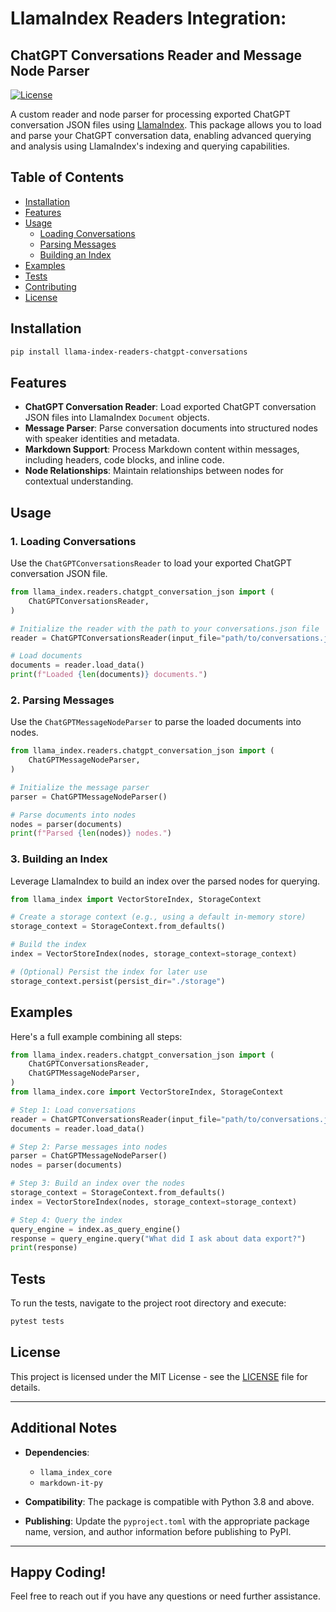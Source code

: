# LlamaIndex Readers Integration:

## ChatGPT Conversations Reader and Message Node Parser

[![License](https://img.shields.io/badge/license-MIT-blue.svg)](LICENSE)

A custom reader and node parser for processing exported ChatGPT conversation JSON files using [LlamaIndex](https://github.com/jerryjliu/llama_index). This package allows you to load and parse your ChatGPT conversation data, enabling advanced querying and analysis using LlamaIndex's indexing and querying capabilities.

## **Table of Contents**

- [Installation](#installation)
- [Features](#features)
- [Usage](#usage)
  - [Loading Conversations](#loading-conversations)
  - [Parsing Messages](#parsing-messages)
  - [Building an Index](#building-an-index)
- [Examples](#examples)
- [Tests](#tests)
- [Contributing](#contributing)
- [License](#license)

## **Installation**

```bash
pip install llama-index-readers-chatgpt-conversations
```

## **Features**

- **ChatGPT Conversation Reader**: Load exported ChatGPT conversation JSON files into LlamaIndex `Document` objects.
- **Message Parser**: Parse conversation documents into structured nodes with speaker identities and metadata.
- **Markdown Support**: Process Markdown content within messages, including headers, code blocks, and inline code.
- **Node Relationships**: Maintain relationships between nodes for contextual understanding.

## **Usage**

### **1. Loading Conversations**

Use the `ChatGPTConversationsReader` to load your exported ChatGPT conversation JSON file.

```python
from llama_index.readers.chatgpt_conversation_json import (
    ChatGPTConversationsReader,
)

# Initialize the reader with the path to your conversations.json file
reader = ChatGPTConversationsReader(input_file="path/to/conversations.json")

# Load documents
documents = reader.load_data()
print(f"Loaded {len(documents)} documents.")
```

### **2. Parsing Messages**

Use the `ChatGPTMessageNodeParser` to parse the loaded documents into nodes.

```python
from llama_index.readers.chatgpt_conversation_json import (
    ChatGPTMessageNodeParser,
)

# Initialize the message parser
parser = ChatGPTMessageNodeParser()

# Parse documents into nodes
nodes = parser(documents)
print(f"Parsed {len(nodes)} nodes.")
```

### **3. Building an Index**

Leverage LlamaIndex to build an index over the parsed nodes for querying.

```python
from llama_index import VectorStoreIndex, StorageContext

# Create a storage context (e.g., using a default in-memory store)
storage_context = StorageContext.from_defaults()

# Build the index
index = VectorStoreIndex(nodes, storage_context=storage_context)

# (Optional) Persist the index for later use
storage_context.persist(persist_dir="./storage")
```

## **Examples**

Here's a full example combining all steps:

```python
from llama_index.readers.chatgpt_conversation_json import (
    ChatGPTConversationsReader,
    ChatGPTMessageNodeParser,
)
from llama_index.core import VectorStoreIndex, StorageContext

# Step 1: Load conversations
reader = ChatGPTConversationsReader(input_file="path/to/conversations.json")
documents = reader.load_data()

# Step 2: Parse messages into nodes
parser = ChatGPTMessageNodeParser()
nodes = parser(documents)

# Step 3: Build an index over the nodes
storage_context = StorageContext.from_defaults()
index = VectorStoreIndex(nodes, storage_context=storage_context)

# Step 4: Query the index
query_engine = index.as_query_engine()
response = query_engine.query("What did I ask about data export?")
print(response)
```

## **Tests**

To run the tests, navigate to the project root directory and execute:

```bash
pytest tests
```

## **License**

This project is licensed under the MIT License - see the [LICENSE](LICENSE) file for details.

---

## **Additional Notes**

- **Dependencies**:

  - `llama_index_core`
  - `markdown-it-py`

- **Compatibility**: The package is compatible with Python 3.8 and above.

- **Publishing**: Update the `pyproject.toml` with the appropriate package name, version, and author information before publishing to PyPI.

---

## **Happy Coding!**

Feel free to reach out if you have any questions or need further assistance.
